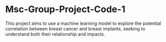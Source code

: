 # Msc-Group-Project-Code-1
 This project aims to use a machine learning model to explore the potential correlation between breast cancer and breast implants, seeking to understand both their relationship and impacts.
